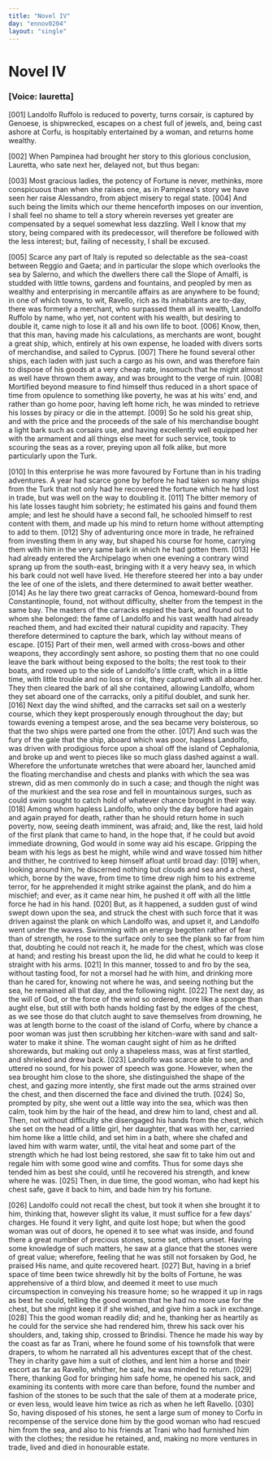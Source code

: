 ```yaml
---
title: "Novel IV"
day: "ennov0204"
layout: "single"
---
```

<div id="nov0204" type="novella" who="lauretta">
 <h1>
  Novel IV
 </h1>
 <argument>
  <p>
   <h3>
    [Voice: lauretta]
   </h3>
  </p>
  <p>
   <a name="p02040001">
    [001]
   </a>
   Landolfo Ruffolo is reduced to poverty, turns corsair, is
 captured by Genoese, is shipwrecked, escapes on a
 chest full of jewels, and, being cast ashore at Corfu,
 is hospitably entertained by a woman, and returns
 home wealthy.
  </p>
 </argument>
 <div3 type="commentary" who="author">
  <p>
   <a name="p02040002">
    [002]
   </a>
   When
   Pampinea had brought her story to this glorious conclusion,
 Lauretta, who sate next her, delayed not, but thus began:
  </p>
 </div3>
 <div3 type="commentary" who="lauretta">
  <p>
   <a name="p02040003">
    [003]
   </a>
   Most gracious ladies, the potency of Fortune is never, methinks,
 more conspicuous than when she raises one, as in Pampinea's story
 we have seen her raise Alessandro, from abject misery to regal state.
   <a name="p02040004">
    [004]
   </a>
   And such being the limits which our theme henceforth imposes on
 our invention, I shall feel no shame to tell a story wherein reverses
 yet greater are compensated by a sequel somewhat less dazzling.
 Well I know that my story, being compared with its predecessor,
 will therefore be followed with the less interest; but, failing of
 necessity, I shall be excused.
  </p>
 </div3>
 <p>
  <a name="p02040005">
   [005]
  </a>
  Scarce any part of Italy is reputed so delectable as the sea-coast
 between Reggio and Gaeta; and in particular the slope which overlooks
 the sea by Salerno, and which the dwellers there call the Slope
 of Amalfi, is studded with little towns, gardens and fountains, and
 peopled by men as wealthy and enterprising in mercantile affairs as
 are anywhere to be found; in one of which towns, to wit, Ravello,
 rich as its inhabitants are to-day, there was formerly a merchant,
 who surpassed them all in wealth, Landolfo Ruffolo by name, who
 yet, not content with his wealth, but desiring to double it, came
      nigh to lose it all and his own life to boot.
  <a name="p02040006">
   [006]
  </a>
  Know, then, that this
 man, having made his calculations, as merchants are wont, bought a
  great ship, which, entirely at his own expense, he loaded with divers
 sorts of merchandise, and sailed to Cyprus.
  <a name="p02040007">
   [007]
  </a>
  There he found several
 other ships, each laden with just such a cargo as his own, and was
 therefore fain to dispose of his goods at a very cheap rate, insomuch
 that he might almost as well have thrown them away, and was
 brought to the verge of ruin.
  <a name="p02040008">
   [008]
  </a>
  Mortified beyond measure to find
 himself thus reduced in a short space of time from opulence to something
 like poverty, he was at his wits' end, and rather than go home
 poor, having left home rich, he was minded to retrieve his losses by
 piracy or die in the attempt.
  <a name="p02040009">
   [009]
  </a>
  So he sold his great ship, and with the
 price and the proceeds of the sale of his merchandise bought a light
 bark such as corsairs use, and having excellently well equipped her
 with the armament and all things else meet for such service, took to
 scouring the seas as a rover, preying upon all folk alike, but more
 particularly upon the Turk.
 </p>
 <p>
  <a name="p02040010">
   [010]
  </a>
  In this enterprise he was more favoured by Fortune than in
 his trading adventures. A year had scarce gone by before he had
 taken so many ships from the Turk that not only had he recovered
 the fortune which he had lost in trade, but was well on the way
 to doubling it.
  <a name="p02040011">
   [011]
  </a>
  The bitter memory of his late losses taught him
 sobriety; he estimated his gains and found them ample; and lest
 he should have a second fall, he schooled himself to rest content
 with them, and made up his mind to return home without attempting
 to add to them.
  <a name="p02040012">
   [012]
  </a>
  Shy of adventuring once more in trade, he
 refrained from investing them in any way, but shaped his course
 for home, carrying them with him in the very same bark in which
 he had gotten them.
  <a name="p02040013">
   [013]
  </a>
  He had already entered the Archipelago when
 one evening a contrary wind sprang up from the south-east, bringing
 with it a very heavy sea, in which his bark could not well have lived.
 He therefore steered her into a bay under the lee of one of the
 islets, and there determined to await better weather.
  <a name="p02040014">
   [014]
  </a>
  As he lay
 there two great carracks of Genoa, homeward-bound from Constantinople,
 found, not without difficulty, shelter from the tempest
 in the same bay. The masters of the carracks espied the bark, and
 found out to whom she belonged: the fame of Landolfo and his
 vast wealth had already reached them, and had excited their natural
 cupidity and rapacity. They therefore determined to capture the
 bark, which lay without means of escape.
  <a name="p02040015">
   [015]
  </a>
  Part of their men, well
  armed with cross-bows and other weapons, they accordingly sent
 ashore, so posting them that no one could leave the bark without
 being exposed to the bolts; the rest took to their boats, and rowed
 up to the side of Landolfo's little craft, which in a little time, with
 little trouble and no loss or risk, they captured with all aboard
 her. They then cleared the bark of all she contained, allowing
 Landolfo, whom they set aboard one of the carracks, only a pitiful
 doublet, and sunk her.
  <a name="p02040016">
   [016]
  </a>
  Next day the wind shifted, and the carracks
 set sail on a westerly course, which they kept prosperously enough
 throughout the day; but towards evening a tempest arose, and the
 sea became very boisterous, so that the two ships were parted one
 from the other.
  <a name="p02040017">
   [017]
  </a>
  And such was the fury of the gale that the ship,
 aboard which was poor, hapless Landolfo, was driven with prodigious
 force upon a shoal off the island of Cephalonia, and broke up and
 went to pieces like so much glass dashed against a wall. Wherefore
 the unfortunate wretches that were aboard her, launched amid the
 floating merchandise and chests and planks with which the sea was
 strewn, did as men commonly do in such a case; and though the night
 was of the murkiest and the sea rose and fell in mountainous surges,
 such as could swim sought to catch hold of whatever chance brought
 in their way.
  <a name="p02040018">
   [018]
  </a>
  Among whom hapless Landolfo, who only the day
 before had again and again prayed for death, rather than he should
 return home in such poverty, now, seeing death imminent, was
 afraid; and, like the rest, laid hold of the first plank that came to
 hand, in the hope that, if he could but avoid immediate drowning,
 God would in some way aid his escape. Gripping the beam with
 his legs as best he might, while wind and wave tossed him hither
 and thither, he contrived to keep himself afloat until broad day:
  <a name="p02040019">
   [019]
  </a>
  when, looking around him, he discerned nothing but clouds and sea
 and a chest, which, borne by the wave, from time to time drew
 nigh him to his extreme terror, for he apprehended it might strike
 against the plank, and do him a mischief; and ever, as it came near
 him, he pushed it off with all the little force he had in his hand.
  <a name="p02040020">
   [020]
  </a>
  But, as it happened, a sudden gust of wind swept down upon the
 sea, and struck the chest with such force that it was driven against
 the plank on which Landolfo was, and upset it, and Landolfo went
 under the waves. Swimming with an energy begotten rather of
 fear than of strength, he rose to the surface only to see the plank
  so far from him that, doubting he could not reach it, he made for
 the chest, which was close at hand; and resting his breast upon the
 lid, he did what he could to keep it straight with his arms.
  <a name="p02040021">
   [021]
  </a>
  In this
 manner, tossed to and fro by the sea, without tasting food, for not
 a morsel had he with him, and drinking more than he cared for,
 knowing not where he was, and seeing nothing but the sea, he
 remained all that day, and the following night.
  <a name="p02040022">
   [022]
  </a>
  The next day, as
 the will of God, or the force of the wind so ordered, more like a
 sponge than aught else, but still with both hands holding fast by
 the edges of the chest, as we see those do that clutch aught to save
 themselves from drowning, he was at length borne to the coast of
 the island of Corfu, where by chance a poor woman was just then
 scrubbing her kitchen-ware with sand and salt-water to make it
 shine. The woman caught sight of him as he drifted shorewards,
 but making out only a shapeless mass, was at first startled, and
 shrieked and drew back.
  <a name="p02040023">
   [023]
  </a>
  Landolfo was scarce able to see, and
 uttered no sound, for his power of speech was gone. However,
 when the sea brought him close to the shore, she distinguished the
 shape of the chest, and gazing more intently, she first made out the
 arms strained over the chest, and then discerned the face and divined
 the truth.
  <a name="p02040024">
   [024]
  </a>
  So, prompted by pity, she went out a little way into the
 sea, which was then calm, took him by the hair of the head, and
 drew him to land, chest and all. Then, not without difficulty she
 disengaged his hands from the chest, which she set on the head of
 a little girl, her daughter, that was with her, carried him home like
 a little child, and set him in a bath, where she chafed and laved him
 with warm water, until, the vital heat and some part of the strength
 which he had lost being restored, she saw fit to take him out and
 regale him with some good wine and comfits. Thus for some days
 she tended him as best she could, until he recovered his strength, and
 knew where he was.
  <a name="p02040025">
   [025]
  </a>
  Then, in due time, the good woman, who
 had kept his chest safe, gave it back to him, and bade him try his
 fortune.
 </p>
 <p>
  <a name="p02040026">
   [026]
  </a>
  Landolfo could not recall the chest, but took it when she brought
 it to him, thinking that, however slight its value, it must suffice for
 a few days' charges. He found it very light, and quite lost hope;
 but when the good woman was out of doors, he opened it to see
 what was inside, and found there a great number of precious stones,
  some set, others unset. Having some knowledge of such matters,
 he saw at a glance that the stones were of great value; wherefore,
 feeling that he was still not forsaken by God, he praised His name,
 and quite recovered heart.
  <a name="p02040027">
   [027]
  </a>
  But, having in a brief space of time
 been twice shrewdly hit by the bolts of Fortune, he was apprehensive
 of a third blow, and deemed it meet to use much circumspection in
 conveying his treasure home; so he wrapped it up in rags as best
 he could, telling the good woman that he had no more use for the
 chest, but she might keep it if she wished, and give him a sack in
 exchange.
  <a name="p02040028">
   [028]
  </a>
  This the good woman readily did; and he, thanking
 her as heartily as he could for the service she had rendered him,
 threw his sack over his shoulders, and, taking ship, crossed to
 Brindisi. Thence he made his way by the coast as far as Trani,
 where he found some of his townsfolk that were drapers, to whom
 he narrated all his adventures except that of the chest. They in
 charity gave him a suit of clothes, and lent him a horse and their
 escort as far as Ravello, whither, he said, he was minded to return.
  <a name="p02040029">
   [029]
  </a>
  There, thanking God for bringing him safe home, he opened his sack,
 and examining its contents with more care than before, found the
 number and fashion of the stones to be such that the sale of them
 at a moderate price, or even less, would leave him twice as rich as
 when he left Ravello.
  <a name="p02040030">
   [030]
  </a>
  So, having disposed of his stones, he sent a
 large sum of money to Corfu in recompense of the service done him
 by the good woman who had rescued him from the sea, and also to
 his friends at Trani who had furnished him with the clothes; the
 residue he retained, and, making no more ventures in trade, lived
 and died in honourable estate.
 </p>
</div>